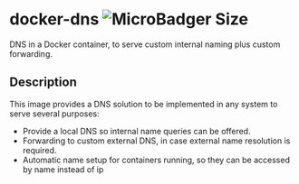 # docker-dns ![MicroBadger Size](https://img.shields.io/microbadger/image-size/workmote/dns.svg)

DNS in a Docker container, to serve custom internal naming plus custom forwarding.

## Description

This image provides a DNS solution to be implemented in any system to serve several purposes:

- Provide a local DNS so internal name queries can be offered.
- Forwarding to custom external DNS, in case external name resolution is required.
- Automatic name setup for containers running, so they can be accessed by name instead of ip